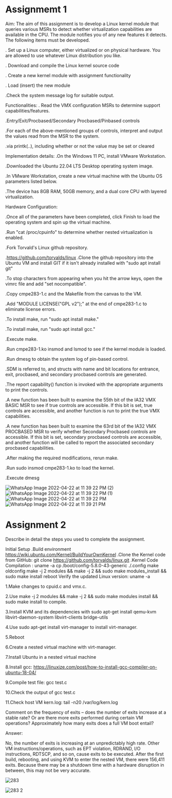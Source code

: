 Assignmemt 1
============

Aim:
The aim of this assignment is to develop a Linux kernel module that queries various MSRs to detect whether virtualization capabilities are available in the CPU. The module notifies you of any new features it detects. The following items must be developed.

. Set up a Linux computer, either virtualized or on physical hardware. You are allowed to use whatever Linux distribution you like.

. Download and compile the Linux kernel source code

. Create a new kernel module with assignment functionality

. Load (insert) the new module

.Check the system message log for suitable output.

Functionalities:
. Read the VMX configuration MSRs to determine support capabilities/features.

.Entry/Exit/Procbased/Secondary Procbased/Pinbased controls

.For each of the above-mentioned groups of controls, interpret and output the values read from the MSR to the system.

.via printk(..), including whether or not the value may be set or cleared

Implementation details:
.On the Windows 11 PC, install VMware Workstation.

.Downloaded the Ubuntu 22.04 LTS Desktop operating system image.

.In VMware Workstation, create a new virtual machine with the Ubuntu OS parameters listed below.

.The device has 8GB RAM, 50GB memory, and a dual core CPU with layered virtualization.
  
 Hardware Configuration:
 
 .Once all of the parameters have been completed, click Finish to load the operating system and spin up the virtual machine.
 
 .Run "cat /proc/cpuinfo" to determine whether nested virtualization is enabled.
 
 .Fork Torvald's Linux github repository.
 
 .https://github.com/torvalds/linux
 .Clone the github repository into the Ubuntu VM and install GIT if it isn't already installed with "sudo apt install git"
 
 .To stop characters from appearing when you hit the arrow keys, open the vimrc file and add "set nocompatible".
 
 .Copy cmpe283-1.c and the Makefile from the canvas to the VM.
 
 .Add "MODULE LICENSE("GPL v2");" at the end of cmpe283-1.c to eliminate license errors.
 
 .To install make, run "sudo apt install make."
 
 .To install make, run "sudo apt install gcc."
 
 .Execute make.
 
 .Run cmpe283-1.ko insmod and lsmod to see if the kernel module is loaded.
 
 .Run dmesg to obtain the system log of pin-based control.
 
 .SDM is referred to, and structs with name and bit locations for entrance, exit, procbased, and secondary procbased controls are generated.
 
 .The report capability() function is invoked with the appropriate arguments to print the controls.
 
 .A new function has been built to examine the 55th bit of the IA32 VMX BASIC MSR to see if true controls are accessible. If this bit is set, true controls are accessible, and another function is run to print the true VMX capabilities.
 
 .A new function has been built to examine the 63rd bit of the IA32 VMX PROCBASED MSR to verify whether Secondary Procbased controls are accessible. If this bit is set, secondary procbased controls are accessible, and another function will be called to report the associated secondary procbased capabilities.
 
 .After making the required modifications, rerun make.
 
 .Run sudo insmod cmpe283-1.ko to load the kernel.
 
 .Execute dmesg

 
![WhatsApp Image 2022-04-22 at 11 39 22 PM (2)](https://user-images.githubusercontent.com/61773326/164883604-56e9c857-6032-41ac-ae9a-0875e7ed09fc.jpeg)
![WhatsApp Image 2022-04-22 at 11 39 22 PM (1)](https://user-images.githubusercontent.com/61773326/164883607-90b48105-e91e-4505-9a63-1a28af27d75a.jpeg)
![WhatsApp Image 2022-04-22 at 11 39 22 PM](https://user-images.githubusercontent.com/61773326/164883608-c91f401a-ba65-4343-a8fe-f8c062a62969.jpeg)
![WhatsApp Image 2022-04-22 at 11 39 21 PM](https://user-images.githubusercontent.com/61773326/164883609-6140ab00-f35b-4f5d-ac7a-33dc252891e3.jpeg)


Assignment 2
=============


Describe in detail the steps you used to complete the assignment.

Initial Setup
.Build environment https://wiki.ubuntu.com/Kernel/BuildYourOwnKernel
.Clone the Kernel code from GitHub: git clone https://github.com/torvalds/linux.git
.Kernel Code Compilation :
uname -a
cp /boot/config-5.8.0-43-generic ./.config
make oldconfig
make -j 2 modules && make -j 2 && sudo make modules_install && sudo make install
reboot
Verify the updated Linux version: uname -a

1.Make changes to cpuid.c and vmx.c.

2.Use make -j 2 modules && make -j 2 && sudo make modules install && sudo make install to compile.

3.Install KVM and its dependencies with sudo apt-get install qemu-kvm libvirt-daemon-system libvirt-clients bridge-utils

4.Use sudo apt-get install virt-manager to install virt-manager.

5.Reboot

6.Create a nested virtual machine with virt-manager.

7.Install Ubuntu in a nested virtual machine

8.Install gcc: https://linuxize.com/post/how-to-install-gcc-compiler-on-ubuntu-18-04/

9.Compile test file: gcc test.c

10.Check the output of gcc test.c

11.Check host VM kern.log: tail -n20 /var/log/kern.log

Comment on the frequency of exits – does the number of exits increase at a stable rate? Or are there more exits performed during certain VM operations? Approximately how many exits does a full VM boot entail?

Answer:

No, the number of exits is increasing at an unpredictably high rate. Other VM instructions/operations, such as EPT violation, RDRAND, I/O instructions, RDTSCP, and so on, cause exits to be executed. After the first build, rebooting, and using KVM to enter the nested VM, there were 156,411 exits. Because there may be a shutdown time with a hardware disruption in between, this may not be very accurate.







![283](https://user-images.githubusercontent.com/61773326/166087927-067c0233-d729-4f80-aee2-585e55eb8e5f.png)



 
 ![283 2](https://user-images.githubusercontent.com/61773326/166087932-b16864d1-b345-45cb-9231-121599ac049a.png)

 
 
 
 
 
 
 
